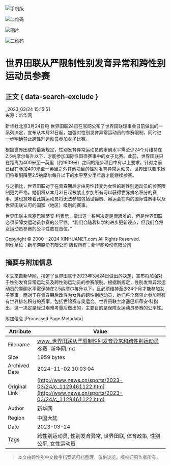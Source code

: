 ![手机版](//www.news.cn/2022newhomepro/mobile/images/logo.png)

![二维码](http://www.xinhuanet.com/detail2020/images/ewm.png)

![图片](http://www.news.cn/sports/2023-03/24/ewm_11294611221n.jpg)

![二维码](http://www.xinhuanet.com/politics/newpage2020/images/qrcode-app.png)

# 世界田联从严限制性别发育异常和跨性别运动员参赛

## 正文 { data-search-exclude }


_2023_03/24 15:15:51  
来源：新华网

新华社北京3月24日电 世界田联24日在官网公布了世界田联理事会日前做出的一系列决定，宣布从本月31日起，加强对性别发育异常运动员的参赛限制，同时进一步明确禁止跨性别运动员参加女子比赛。

根据世界田联的最新规定，性别发育异常运动员的睾酮水平需至少24个月维持在2.5纳摩尔每升以下，才能参加国际性田径赛事中的女子比赛。此前，世界田联只在距离为400米至一英里（约1609米）之间的跑步项目中有以上要求。针对之前已经在参加400米至一英里之外其他项目的性别发育异常运动员，世界田联要求她们将睾酮降至2.5纳摩尔每升以下的水平至少半年后才能继续参赛。

与之相比，世界田联对于在青春期后才由男性转变为女性的跨性别运动员的参赛限制更为严格，她们将从本月31日起被禁止参加所有可以获得世界排名积分的赛事。这也意味着此类运动员将无法参加包括世锦赛、奥运会在内的国际性赛事以及世界田联认可的国家（地区）级别的赛事。

世界田联主席塞巴斯蒂安·科表示，做出这一系列决定是很艰难的，但是世界田联必须保障女运动员参赛的公平性。“我们会随着科学的进步更新观点，但我们会将女运动员参赛的公平性放在首位。”

Copyright © 2000 - 2024 XINHUANET.com All Rights Reserved.  
制作单位：新华网股份有限公司  版权所有：新华网股份有限公司

## 摘要与附加信息

<!-- tcd_abstract -->
本文来自新华网，报道了世界田联于2023年3月24日做出的决定，宣布将加强对于性别发育异常运动员及跨性别运动员的参赛限制。根据新规定，性别发育异常运动员的睾酮水平需保持在2.5纳摩尔每升以下，且必须维持至少24个月才能参加女子赛事。而对于在青春期后改性为女性的跨性别运动员，她们将全面禁止参加所有有世界排名积分的赛事，包括世锦赛与奥运会。世界田联主席塞巴斯蒂安·科指出，这一决定是经过艰难考量后做出的，主要目的是保障女运动员参赛的公平性。
<!-- tcd_abstract_end -->

附加信息 [Processed Page Metadata]

| Attribute       | Value                                  |
|-----------------|----------------------------------------|
| Filename        | www_世界田联从严限制性别发育异常和跨性别运动员参赛-新华网.md                             |
| Size            | 1959 bytes                           |
| Archived Date   | 2024-11-02 10:03:04                             |
| Original Link   | [http://www.news.cn/sports/2023-03/24/c_1129461122.htm](http://www.news.cn/sports/2023-03/24/c_1129461122.htm)                       |
| Author          | 新华网                               |
| Region          | 中国大陆                               |
| Date            | 2023-03-24                                 |
| Tags            | 跨性别运动员, 性别发育异常, 世界田联, 体育政策, 性别公平, 女性运动员                                 |
>
> 本文由跨性别中文数字档案馆归档整理，仅供浏览。版权归原作者所有。
>